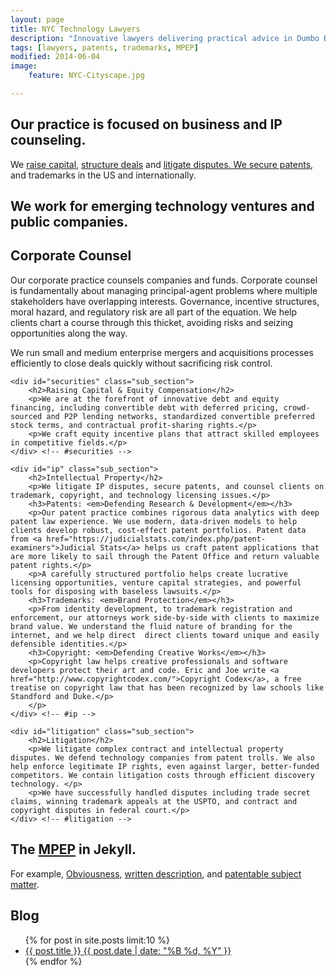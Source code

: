 ```yaml
---
layout: page
title: NYC Technology Lawyers
description: "Innovative lawyers delivering practical advice in Dumbo Brooklyn, and NYC."
tags: [lawyers, patents, trademarks, MPEP]
modified: 2014-06-04
image:
    feature: NYC-Cityscape.jpg

---
```


## Our practice is focused on business and IP counseling. 

We <a href="#securities">raise capital</a>, <a href="#corporate">structure deals</a> and <a href="#litigation">litigate disputes.
We <a href="#ip">secure patents</a>, and trademarks in the US and internationally. 


## We work for emerging technology ventures and public companies.

<div class="section" id="services">	
    <div id="corporate" class="sub_section">
        <h2>Corporate Counsel</h2>
        <p>Our corporate practice counsels companies and funds. Corporate counsel is fundamentally about managing principal-agent problems where multiple stakeholders have overlapping interests. Governance, incentive structures, moral hazard, and regulatory risk are all part of the equation. We help clients chart a course through this thicket, avoiding risks and seizing opportunities along the way.</p>
        <p>We run small and medium enterprise mergers and acquisitions processes efficiently to close deals quickly without  sacrificing risk control.</p>
    </div> <!-- #corporate -->

    <div id="securities" class="sub_section">
        <h2>Raising Capital & Equity Compensation</h2>
        <p>We are at the forefront of innovative debt and equity financing, including convertible debt with deferred pricing, crowd-sourced and P2P lending networks, standardized convertible preferred stock terms, and contractual profit-sharing rights.</p>
        <p>We craft equity incentive plans that attract skilled employees in competitive fields.</p>
    </div> <!-- #securities -->

    <div id="ip" class="sub_section">
        <h2>Intellectual Property</h2>
        <p>We litigate IP disputes, secure patents, and counsel clients on trademark, copyright, and technology licensing issues.</p>
        <h3>Patents: <em>Defending Research & Development</em></h3>
        <p>Our patent practice combines rigorous data analytics with deep patent law experience. We use modern, data-driven models to help clients develop robust, cost-effect patent portfolios. Patent data from <a href="https://judicialstats.com/index.php/patent-examiners">Judicial Stats</a> helps us craft patent applications that are more likely to sail through the Patent Office and return valuable patent rights.</p> 
        <p>A carefully structured portfolio helps create lucrative licensing opportunities, venture capital strategies, and powerful tools for disposing with baseless lawsuits.</p>
        <h3>Trademarks: <em>Brand Protection</em></h3>
        <p>From identity development, to trademark registration and enforcement, our attorneys work side-by-side with clients to maximize brand value. We understand the fluid nature of branding for the internet, and we help direct  direct clients toward unique and easily defensible identities.</p>
        <h3>Copyright: <em>Defending Creative Works</em></h3>
        <p>Copyright law helps creative professionals and software developers protect their art and code. Eric and Joe write <a href="http://www.copyrightcodex.com/">Copyright Codex</a>, a free treatise on copyright law that has been recognized by law schools like Standford and Duke.</p> 
        </p>
    </div> <!-- #ip -->

    <div id="litigation" class="sub_section">
        <h2>Litigation</h2>
        <p>We litigate complex contract and intellectual property disputes. We defend technology companies from patent trolls. We also help enforce legitimate IP rights, even against larger, better-funded competitors. We contain litigation costs through efficient discovery technology. </p>
        <p>We have successfully handled disputes including trade secret claims, winning trademark appeals at the USPTO, and contract and copyright disputes in federal court.</p>
    </div> <!-- #litigation -->
</div> <!-- #services -->

## The [MPEP](_pages/index.html) in Jekyll. 

For example, [Obviousness](_pages/s2141.html), [written description](_pages/s2163.html), and [patentable subject matter](_pages/s2106.html). 


## Blog
<ul class="post-list">
{% for post in site.posts limit:10 %} 
  <li><article><a href="{{ site.url }}{{ post.url }}">{{ post.title }} <span class="entry-date"><time datetime="{{ post.date | date_to_xmlschema }}">{{ post.date | date: "%B %d, %Y" }}</time></span></a></article></li>
{% endfor %}
</ul>

